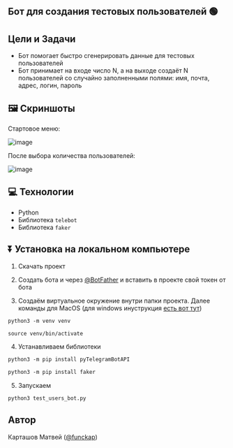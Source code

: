 ## Бот для создания тестовых пользователей 🟢

## Цели и Задачи
* Бот помогает быстро сгенерировать данные для тестовых пользователей
* Бот принимает на входе число N, а на выходе создаёт N пользователей со случайно заполненными полями: имя, почта, адрес, логин, пароль

## 🖼 Скриншоты

Стартовое меню:

![image]()

После выбора количества пользователей:

![image]()

## 💻 Технологии

* Python
* Библиотека `telebot`
* Библиотека `faker`

## ⏬ Установка на локальном компьютере

1. Скачать проект

2. Создать бота и через [@BotFather](https://t.me/BotFather) и вставить в проекте свой токен от бота

3. Создаём виртуальное окружение внутри папки проекта.
Далее команды для MacOS (для windows инуструкция [есть вот тут](https://realpython.com/python-virtual-environments-a-primer/#create-it))

``` markdown
python3 -m venv venv
```

``` markdown
source venv/bin/activate
```
4. Устанавливаем библиотеки

``` markdown
python3 -m pip install pyTelegramBotAPI
```

``` markdown
python3 -m pip install faker
```

5. Запускаем
``` markdown
python3 test_users_bot.py
```

## Автор

Карташов Матвей ([@funckap](https://t.me/funckap))
